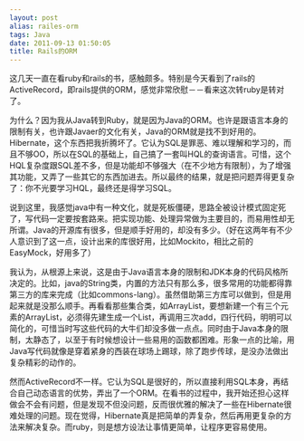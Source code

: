 ```yaml
---
layout: post
alias: railes-orm
tags: Java
date: 2011-09-13 01:50:05
title: Rails的ORM
---
```


这几天一直在看ruby和rails的书，感触颇多。特别是今天看到了rails的ActiveRecord，即rails提供的ORM，感觉非常欣慰－－看来这次转ruby是转对了。
<p>为什么？因为我从Java转到Ruby，就是因为Java的ORM。也许是跟语言本身的限制有关，也许跟Javaer的文化有关，Java的ORM就是找不到好用的。Hibernate，这个东西把我折腾坏了。它认为SQL是罪恶、难以理解和学习的，而且不够OO，所以在SQL的基础上，自己搞了一套叫HQL的查询语言。可惜，这个HQL复杂度跟SQL差不多，但是功能却不够强大（在不少地方有限制），为了增强其功能，又弄了一些其它的东西加进去。所以最终的结果，就是把问题弄得更复杂了：你不光要学习HQL，最终还是得学习SQL。
<p>说到这里，我感觉java中有一种文化，就是死板僵硬，思路全被设计模式固定死了，写代码一定要按套路来。把实现功能、处理异常做为主要目的，而易用性却无所谓。Java的开源库有很多，但是顺手好用的，却没有多少。（好在这两年有不少人意识到了这一点，设计出来的库很好用，比如Mockito，相比之前的EasyMock，好用多了）
<p>我认为，从根源上来说，这是由于Java语言本身的限制和JDK本身的代码风格所决定的。比如，java的String类，内置的方法只有那么多，很多常用的功能都得靠第三方的库来完成（比如commons-lang）。虽然借助第三方库可以做到，但是用起来就是没那么顺手。再看看那些集合类，如ArrayList，要想新建一个有三个元素的ArrayList，必须得先建生成一个List，再调用三次add，四行代码，明明可以简化的，可惜当时写这些代码的大牛们却没多做一点点。同时由于Java本身的限制，太静态了，以至于有时候想设计一些易用的函数都困难。形象一点的比喻，用Java写代码就像是穿着紧身的西装在球场上踢球，除了跑步传球，是没办法做出复杂精彩的动作的。
<p>然而ActiveRecord不一样。它认为SQL是很好的，所以直接利用SQL本身，再结合自己动态语言的优势，弄出了一个ORM。在看书的过程中，我开始还担心这样做会不会有问题，但是发现不但没问题，反而很优雅的解决了一些在Hibernate很难处理的问题。现在觉得，Hibernate真是把简单的弄复杂，然后再用更复杂的方法来解决复杂。而ruby，则是想方设法让事情更简单，让程序更容易使用。
